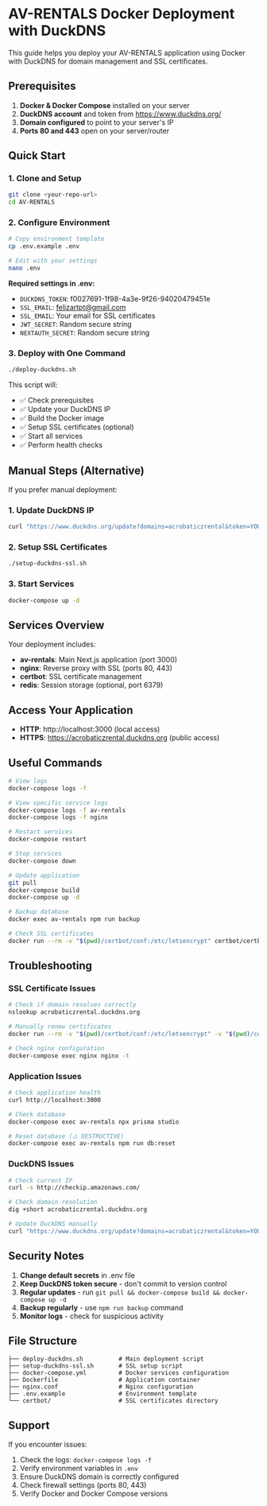 # AV-RENTALS Docker Deployment with DuckDNS

This guide helps you deploy your AV-RENTALS application using Docker with DuckDNS for domain management and SSL certificates.

## Prerequisites

1. **Docker & Docker Compose** installed on your server
2. **DuckDNS account** and token from https://www.duckdns.org/
3. **Domain configured** to point to your server's IP
4. **Ports 80 and 443** open on your server/router

## Quick Start

### 1. Clone and Setup
```bash
git clone <your-repo-url>
cd AV-RENTALS
```

### 2. Configure Environment
```bash
# Copy environment template
cp .env.example .env

# Edit with your settings
nano .env
```

**Required settings in .env:**
- `DUCKDNS_TOKEN`: f0027691-1f98-4a3e-9f26-94020479451e
- `SSL_EMAIL`: felizartpt@gmail.com
- `SSL_EMAIL`: Your email for SSL certificates
- `JWT_SECRET`: Random secure string
- `NEXTAUTH_SECRET`: Random secure string

### 3. Deploy with One Command
```bash
./deploy-duckdns.sh
```

This script will:
- ✅ Check prerequisites
- ✅ Update your DuckDNS IP
- ✅ Build the Docker image
- ✅ Setup SSL certificates (optional)
- ✅ Start all services
- ✅ Perform health checks

## Manual Steps (Alternative)

If you prefer manual deployment:

### 1. Update DuckDNS IP
```bash
curl "https://www.duckdns.org/update?domains=acrobaticzrental&token=YOUR_TOKEN&ip="
```

### 2. Setup SSL Certificates
```bash
./setup-duckdns-ssl.sh
```

### 3. Start Services
```bash
docker-compose up -d
```

## Services Overview

Your deployment includes:

- **av-rentals**: Main Next.js application (port 3000)
- **nginx**: Reverse proxy with SSL (ports 80, 443)
- **certbot**: SSL certificate management
- **redis**: Session storage (optional, port 6379)

## Access Your Application

- **HTTP**: http://localhost:3000 (local access)
- **HTTPS**: https://acrobaticzrental.duckdns.org (public access)

## Useful Commands

```bash
# View logs
docker-compose logs -f

# View specific service logs
docker-compose logs -f av-rentals
docker-compose logs -f nginx

# Restart services
docker-compose restart

# Stop services
docker-compose down

# Update application
git pull
docker-compose build
docker-compose up -d

# Backup database
docker exec av-rentals npm run backup

# Check SSL certificates
docker run --rm -v "$(pwd)/certbot/conf:/etc/letsencrypt" certbot/certbot certificates
```

## Troubleshooting

### SSL Certificate Issues
```bash
# Check if domain resolves correctly
nslookup acrobaticzrental.duckdns.org

# Manually renew certificates
docker run --rm -v "$(pwd)/certbot/conf:/etc/letsencrypt" -v "$(pwd)/certbot/www:/var/www/certbot" certbot/certbot renew

# Check nginx configuration
docker-compose exec nginx nginx -t
```

### Application Issues
```bash
# Check application health
curl http://localhost:3000

# Check database
docker-compose exec av-rentals npx prisma studio

# Reset database (⚠️ DESTRUCTIVE)
docker-compose exec av-rentals npm run db:reset
```

### DuckDNS Issues
```bash
# Check current IP
curl -s http://checkip.amazonaws.com/

# Check domain resolution
dig +short acrobaticzrental.duckdns.org

# Update DuckDNS manually
curl "https://www.duckdns.org/update?domains=acrobaticzrental&token=YOUR_TOKEN&ip="
```

## Security Notes

1. **Change default secrets** in .env file
2. **Keep DuckDNS token secure** - don't commit to version control
3. **Regular updates** - run `git pull && docker-compose build && docker-compose up -d`
4. **Backup regularly** - use `npm run backup` command
5. **Monitor logs** - check for suspicious activity

## File Structure

```
├── deploy-duckdns.sh          # Main deployment script
├── setup-duckdns-ssl.sh       # SSL setup script
├── docker-compose.yml         # Docker services configuration
├── Dockerfile                 # Application container
├── nginx.conf                 # Nginx configuration
├── .env.example               # Environment template
└── certbot/                   # SSL certificates directory
```

## Support

If you encounter issues:

1. Check the logs: `docker-compose logs -f`
2. Verify environment variables in `.env`
3. Ensure DuckDNS domain is correctly configured
4. Check firewall settings (ports 80, 443)
5. Verify Docker and Docker Compose versions